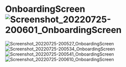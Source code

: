 # OnboardingScreen![Screenshot_20220725-200601_OnboardingScreen](https://user-images.githubusercontent.com/58545112/181076394-4f7b9dac-0c29-4940-971d-0c5e14c9fd25.jpg)
![Screenshot_20220725-200527_OnboardingScreen](https://user-images.githubusercontent.com/58545112/181076438-1afabcef-aa60-4ca6-a9a7-69981ed29316.jpg)
![Screenshot_20220725-200534_OnboardingScreen](https://user-images.githubusercontent.com/58545112/181076498-85a935bb-9c63-4aa7-9c83-d2addeb6add9.jpg)
![Screenshot_20220725-200541_OnboardingScreen](https://user-images.githubusercontent.com/58545112/181076535-452b53ca-27bc-4361-843d-4dc65339eb97.jpg)
![Screenshot_20220725-200610_OnboardingScreen](https://user-images.githubusercontent.com/58545112/181076594-692b2ffb-b093-4aa3-8445-8c6cb4b17560.jpg)
